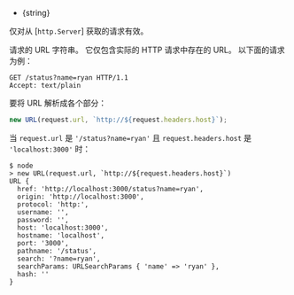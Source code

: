 <!-- YAML
added: v0.1.90
-->

* {string}

仅对从 [`http.Server`] 获取的请求有效。

请求的 URL 字符串。
它仅包含实际的 HTTP 请求中存在的 URL。
以下面的请求为例：

```http
GET /status?name=ryan HTTP/1.1
Accept: text/plain
```

要将 URL 解析成各个部分：

```js
new URL(request.url, `http://${request.headers.host}`);
```

当 `request.url` 是 `'/status?name=ryan'` 且 `request.headers.host` 是 `'localhost:3000'` 时：

```console
$ node
> new URL(request.url, `http://${request.headers.host}`)
URL {
  href: 'http://localhost:3000/status?name=ryan',
  origin: 'http://localhost:3000',
  protocol: 'http:',
  username: '',
  password: '',
  host: 'localhost:3000',
  hostname: 'localhost',
  port: '3000',
  pathname: '/status',
  search: '?name=ryan',
  searchParams: URLSearchParams { 'name' => 'ryan' },
  hash: ''
}
```

